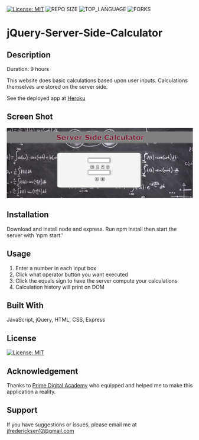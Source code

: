 
[![License: MIT](https://img.shields.io/badge/License-MIT-yellow.svg)](https://opensource.org/licenses/MIT)
![REPO SIZE](https://img.shields.io/github/repo-size/freder48/jquery-server-side-calculator.svg?style=flat-square)
![TOP_LANGUAGE](https://img.shields.io/github/languages/top/freder48/jquery-server-side-calculator.svg?style=flat-square)
![FORKS](https://img.shields.io/github/forks/freder48/jquery-server-side-calculator.svg?style=social)

# jQuery-Server-Side-Calculator

## Description

Duration: 9 hours

This website does basic calculations based upon user inputs. Calculations themselves are stored on the server side. 

See the deployed app at [Heroku](https://guarded-headland-54502.herokuapp.com/)

## Screen Shot

![image](./server/images/screenshot.png)

## Installation

Download and install node and express. Run npm install then start the server with 'npm start.'

## Usage

1. Enter a number in each input box
2. Click what operator button you want executed
3. Click the equals sign to have the server compute your calculations
4. Calculation history will print on DOM

## Built With

JavaScript, jQuery, HTML, CSS, Express

## License

[![License: MIT](https://img.shields.io/badge/License-MIT-yellow.svg)](https://opensource.org/licenses/MIT)

## Acknowledgement
Thanks to [Prime Digital Academy](www.primeacademy.io) who equipped and helped me to make this application a reality. 

## Support
If you have suggestions or issues, please email me at jfredericksen12@gmail.com
